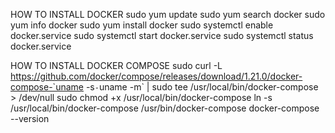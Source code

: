 HOW TO INSTALL DOCKER
sudo yum update
sudo yum search docker
sudo yum info docker
sudo yum install docker
sudo systemctl enable docker.service
sudo systemctl start docker.service
sudo systemctl status docker.service

HOW TO INSTALL DOCKER COMPOSE
sudo curl -L https://github.com/docker/compose/releases/download/1.21.0/docker-compose-`uname -s`-`uname -m` | sudo tee /usr/local/bin/docker-compose > /dev/null
sudo chmod +x /usr/local/bin/docker-compose
ln -s /usr/local/bin/docker-compose /usr/bin/docker-compose
docker-compose --version